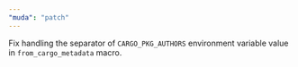 ```yaml
---
"muda": "patch"
---
```


Fix handling the separator of `CARGO_PKG_AUTHORS` environment variable value in `from_cargo_metadata` macro.
